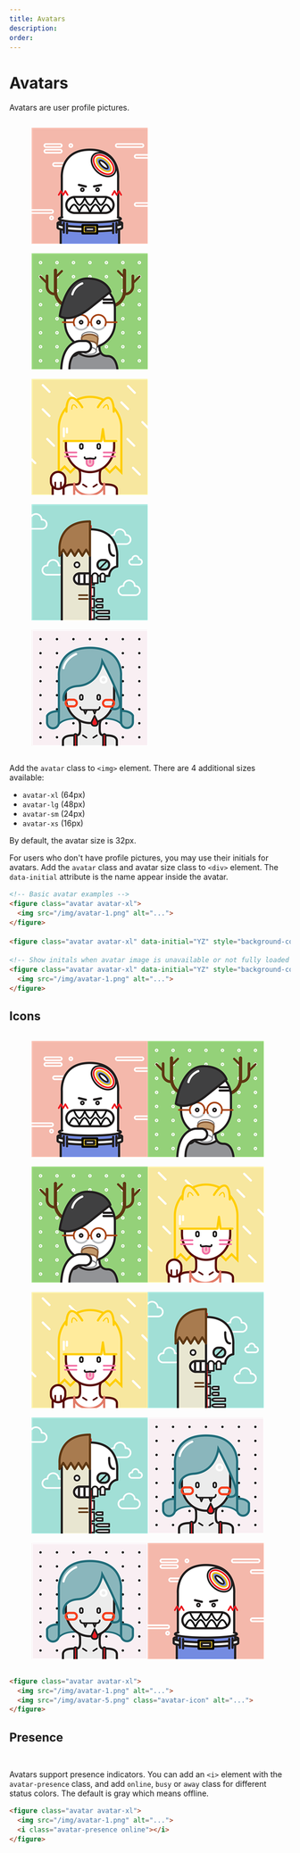 ```yaml
---
title: Avatars
description: 
order: 
---
```


# Avatars

Avatars are user profile pictures. 

<div class="vp-raw docs-demo columns">
  <div class="column col-6 col-xs-12">
    <figure class="avatar avatar-xl mr-2"><img src="/img/avatar-1.png" alt="Avatar XL"></figure>
    <figure class="avatar avatar-lg mr-2"><img src="/img/avatar-2.png" alt="Avatar LG"></figure>
    <figure class="avatar mr-2"><img src="/img/avatar-3.png" alt="Avatar"></figure>
    <figure class="avatar avatar-sm mr-2"><img src="/img/avatar-4.png" alt="Avatar SM"></figure>
    <figure class="avatar avatar-xs mr-2"><img src="/img/avatar-5.png" alt="Avatar XS"></figure>
  </div>
  <div class="column col-6 col-xs-12">
    <figure class="avatar avatar-xl mr-2" data-initial="YZ"></figure>
    <figure class="avatar avatar-lg mr-2" data-initial="YZ"></figure>
    <figure class="avatar mr-2" data-initial="YZ"></figure>
    <figure class="avatar avatar-sm mr-2" data-initial="YZ"></figure>
    <figure class="avatar avatar-xs mr-2" data-initial="YZ"></figure>
  </div>
</div>

Add the `avatar` class to `<img>` element. There are 4 additional sizes available:

- `avatar-xl` (64px)
- `avatar-lg` (48px)
- `avatar-sm` (24px)
- `avatar-xs` (16px)

By default, the avatar size is 32px.

For users who don't have profile pictures, you may use their initials for avatars. Add the `avatar` class and avatar size class to `<div>` element. The `data-initial` attribute is the name appear inside the avatar.

```html
<!-- Basic avatar examples -->
<figure class="avatar avatar-xl">
  <img src="/img/avatar-1.png" alt="...">
</figure>

<figure class="avatar avatar-xl" data-initial="YZ" style="background-color: #5755d9;"></figure>

<!-- Show initals when avatar image is unavailable or not fully loaded -->
<figure class="avatar avatar-xl" data-initial="YZ" style="background-color: #5755d9;">
  <img src="/img/avatar-1.png" alt="...">
</figure>
```

## Icons

<div class="vp-raw docs-demo columns">
  <div class="column col-6 col-xs-12">
    <figure class="avatar avatar-xl mr-2"><img src="/img/avatar-1.png" alt="Avatar"><img class="avatar-icon" src="/img/avatar-2.png" alt="Avatar"></figure>
    <figure class="avatar avatar-lg mr-2"><img src="/img/avatar-2.png" alt="Avatar"><img class="avatar-icon" src="/img/avatar-3.png" alt="Avatar"></figure>
    <figure class="avatar mr-2"><img src="/img/avatar-3.png" alt="Avatar"><img class="avatar-icon" src="/img/avatar-4.png" alt="Avatar"></figure>
    <figure class="avatar avatar-sm mr-2"><img src="/img/avatar-4.png" alt="Avatar"><img class="avatar-icon" src="/img/avatar-5.png" alt="Avatar"></figure>
    <figure class="avatar avatar-xs"><img src="/img/avatar-5.png" alt="Avatar"><img class="avatar-icon" src="/img/avatar-1.png" alt="Avatar"></figure>
  </div>
</div>

```html
<figure class="avatar avatar-xl">
  <img src="/img/avatar-1.png" alt="...">
  <img src="/img/avatar-5.png" class="avatar-icon" alt="...">
</figure>
```

## Presence

<div class="vp-raw docs-demo columns">
  <div class="column col-6 col-xs-12">
    <figure class="avatar avatar-xl mr-2" data-initial="YZ"><i class="avatar-presence online"></i></figure>
    <figure class="avatar avatar-lg mr-2" data-initial="YZ"><i class="avatar-presence busy"></i></figure>
    <figure class="avatar mr-2" data-initial="YZ"><i class="avatar-presence away"></i></figure>
    <figure class="avatar avatar-sm mr-2" data-initial="YZ"><i class="avatar-presence offline"></i></figure>
    <figure class="avatar avatar-xs mr-2" data-initial="YZ"><i class="avatar-presence online"></i></figure>
  </div>
</div>

Avatars support presence indicators. You can add an `<i>` element with the `avatar-presence` class, and add `online`, `busy` or `away` class for different status colors. The default is gray which means offline.

```html
<figure class="avatar avatar-xl">
  <img src="/img/avatar-1.png" alt="...">
  <i class="avatar-presence online"></i>
</figure>
```
